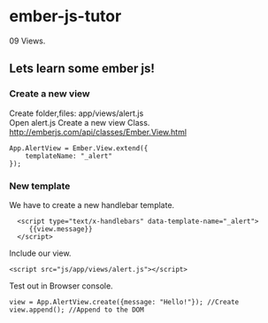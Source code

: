 ember-js-tutor
==============
09 Views.

Lets learn some ember js!
-------------------------

### Create a new view

Create folder,files: app/views/alert.js  
Open alert.js 
Create a new view Class. http://emberjs.com/api/classes/Ember.View.html
```
App.AlertView = Ember.View.extend({
    templateName: "_alert"
});
```
### New template
We have to create a new handlebar template.
```
  <script type="text/x-handlebars" data-template-name="_alert">
     {{view.message}}
  </script>
```

Include our view.
```
<script src="js/app/views/alert.js"></script>
```

Test out in Browser console.
```
view = App.AlertView.create({message: "Hello!"}); //Create
view.append(); //Append to the DOM
```
